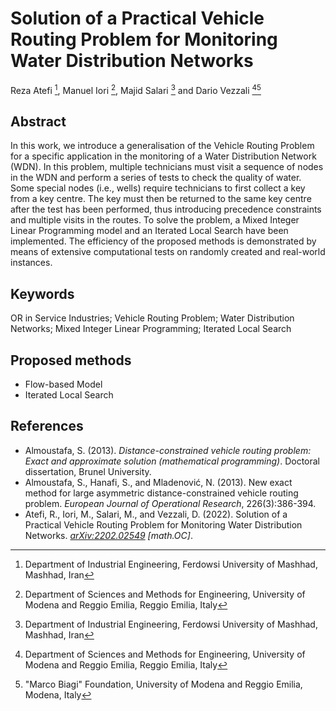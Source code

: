 # Solution of a Practical Vehicle Routing Problem for Monitoring Water Distribution Networks
Reza Atefi [^1], Manuel Iori [^2], Majid Salari [^1] and Dario Vezzali [^2][^3]

## Abstract
In this work, we introduce a generalisation of the Vehicle Routing Problem for a specific application in the monitoring of a Water Distribution Network (WDN). In this problem, multiple technicians must visit a sequence of nodes in the WDN and perform a series of tests to check the quality of water. Some special nodes (i.e., wells) require technicians to first collect a key from a key centre. The key must then be returned to the same key centre after the test has been performed, thus introducing precedence constraints and multiple visits in the routes. To solve the problem, a Mixed Integer Linear Programming model and an Iterated Local Search have been implemented. The efficiency of the proposed methods is demonstrated by means of extensive computational tests on randomly created and real-world instances.

## Keywords
OR in Service Industries; Vehicle Routing Problem; Water Distribution Networks; Mixed Integer Linear Programming; Iterated Local Search

## Proposed methods
- Flow-based Model
- Iterated Local Search

## References
- Almoustafa, S. (2013). _Distance-constrained vehicle routing problem: Exact and approximate solution (mathematical programming)_. Doctoral dissertation, Brunel University.
- Almoustafa, S., Hanafi, S., and Mladenović, N. (2013). New exact method for large asymmetric distance-constrained vehicle routing problem. _European Journal of Operational Research_, 226(3):386-394.
- Atefi, R., Iori, M., Salari, M., and Vezzali, D. (2022). Solution of a Practical Vehicle Routing Problem for Monitoring Water Distribution Networks. _[arXiv:2202.02549](https://arxiv.org/abs/2202.02549) [math.OC]_.

[^1]: Department of Industrial Engineering, Ferdowsi University of Mashhad, Mashhad, Iran
[^2]: Department of Sciences and Methods for Engineering, University of Modena and Reggio Emilia, Reggio Emilia, Italy
[^3]: "Marco Biagi" Foundation, University of Modena and Reggio Emilia, Modena, Italy
